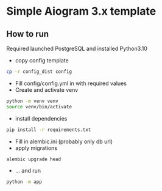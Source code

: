 # Simple Aiogram 3.x template

## How to run

Required launched PostgreSQL and installed Python3.10

* copy config template
```bash
cp -r config_dist config
```
* Fill config/config.yml in with required values 
* Create and activate venv
```bash
python -m venv venv
source venv/bin/activate
```
* install dependencies
```bash
pip install -r requirements.txt
```
* Fill in alembic.ini (probably only db url)
* apply migrations
```bash
alembic upgrade head
```
* ... and run
```bash
python -m app
```
